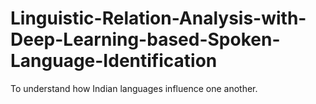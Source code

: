 # Linguistic-Relation-Analysis-with-Deep-Learning-based-Spoken-Language-Identification
To understand how Indian languages influence one another. 
